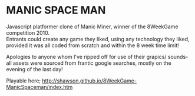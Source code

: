 MANIC SPACE MAN
===============

Javascript platformer clone of Manic Miner, winner of the 8WeekGame competition 2010.  
Entrants could create any game they liked, using any technology they liked, provided 
it was all coded from scratch and within the 8 week time limit!

Apologies to anyone whom I've ripped off for use of their grapics/ sounds- all assets 
were sourced from frantic google searches, mostly on the evening of the last day!

Playable here; http://shawson.github.io/8WeekGame-ManicSpaceman/index.htm
